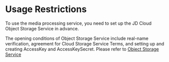 # Usage Restrictions

To use the media processing service, you need to set up the JD Cloud Object Storage Service in advance.

The opening conditions of Object Storage Service include real-name verification, agreement for Cloud Storage Service Terms, and setting up and creating AccessKey and AccessKeySecret. Please refer to [Object Storage Service](https://www.jdcloud.com/help/detail/1148/isCatalog/1)
